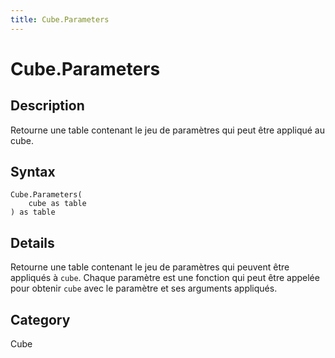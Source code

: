 ```yaml
---
title: Cube.Parameters
---
```


# Cube.Parameters


## Description

Retourne une table contenant le jeu de paramètres qui peut être appliqué au cube.


## Syntax

```powerquery
Cube.Parameters(
    cube as table
) as table
```


## Details

Retourne une table contenant le jeu de paramètres qui peuvent être appliqués à <code>cube</code>. Chaque paramètre est une fonction qui peut être appelée pour obtenir <code>cube</code> avec le paramètre et ses arguments appliqués.



## Category
Cube
